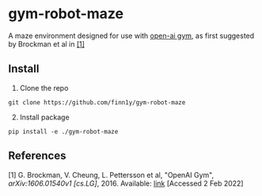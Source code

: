 # gym-robot-maze

A maze environment designed for use with [open-ai gym](https://gym.openai.com/), as first suggested by Brockman et al in [[1]](#1)

## Install

1. Clone the repo
```
git clone https://github.com/finn1y/gym-robot-maze
```
2. Install package
```
pip install -e ./gym-robot-maze
```

## References

<a id="1">[1]</a>
G. Brockman, V. Cheung, L. Pettersson et al, "OpenAI Gym", *arXiv:1606.01540v1 [cs.LG]*, 2016. Available: [link](https://arxiv.org/abs/1606.01540) [Accessed 2 Feb 2022]


